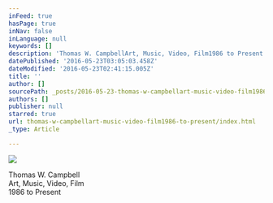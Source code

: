 ```yaml
---
inFeed: true
hasPage: true
inNav: false
inLanguage: null
keywords: []
description: 'Thomas W. CampbellArt, Music, Video, Film1986 to Present'
datePublished: '2016-05-23T03:05:03.458Z'
dateModified: '2016-05-23T02:41:15.005Z'
title: ''
author: []
sourcePath: _posts/2016-05-23-thomas-w-campbellart-music-video-film1986-to-present.md
authors: []
publisher: null
starred: true
url: thomas-w-campbellart-music-video-film1986-to-present/index.html
_type: Article

---
```

![](https://the-grid-user-content.s3-us-west-2.amazonaws.com/0e149e3c-dd8a-4136-9618-1f1e75b69f1d.jpg)

Thomas W. Campbell  
Art, Music, Video, Film  
1986 to Present